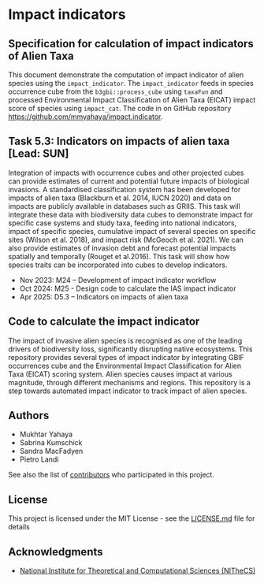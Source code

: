 # Impact indicators
<!-- ![example workflow](https://github.com/github/docs/actions/workflows/main.yml/badge.svg) -->

<!-- {:.alert .alert-warning}
This page is not yet complete. -->

## Specification for calculation of impact indicators of Alien Taxa
This document demonstrate the computation of impact indicator of alien species using the `impact_indicator`. The `impact_indicator` feeds in species occurrence cube from the `b3gbi::process_cube` using `taxaFun` and processed Environmental Impact Classification of Alien Taxa (EICAT) impact score of species using `impact_cat`. The code in on GitHub repository https://github.com/mmyahaya/impact.indicator.

## Task 5.3: Indicators on impacts of alien taxa [Lead: SUN]

Integration of impacts with occurrence cubes and other projected cubes can provide estimates of current and potential future impacts of biological invasions. A standardised classification system has been developed for impacts of alien taxa (Blackburn et al. 2014, IUCN 2020) and data on impacts are publicly available in databases such as GRIIS. This task will integrate these data with biodiversity data cubes to demonstrate impact for specific case systems and study taxa, feeding into national indicators, impact of specific species, cumulative impact of several species on specific sites (Wilson et al. 2018), and impact risk (McGeoch et al. 2021). We can also provide estimates of invasion debt and forecast potential impacts spatially and temporally (Rouget et al.2016). This task will show how species traits can be incorporated into cubes to develop indicators.

- Nov 2023: M24 – Development of impact indicator workflow
- Oct 2024: M25 - Design code to calculate the IAS impact indicator
- Apr 2025: D5.3 – Indicators on impacts of alien taxa

## Code to calculate the impact indicator

The impact of invasive alien species is recognised as one of the leading drivers of biodiversity loss, significantly disrupting native ecosystems. This repository provides several types of impact indicator by integrating GBIF occurrences cube and the Environmental Impact Classification for Alien Taxa (EICAT) scoring system. Alien species causes impact at various magnitude, through different mechanisms and regions. This repository is a step towards automated impact indicator to track impact of alien species.

## Authors

  - Mukhtar Yahaya
  - Sabrina Kumschick
  - Sandra MacFadyen
  - Pietro Landi

See also the list of [contributors](pages/working.md) who participated in this project.

## License

This project is licensed under the MIT License - see the [LICENSE.md](LICENSE.md) file for details

## Acknowledgments

- [National Institute for Theoretical and Computational Sciences (NITheCS)](https://nithecs.ac.za/)
